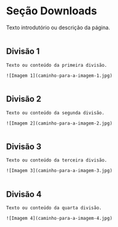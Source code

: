 # Seção Downloads

Texto introdutório ou descrição da página.

<div class="row">
  <div class="column">
    <h2>Divisão 1</h2>

    Texto ou conteúdo da primeira divisão.

    ![Imagem 1](caminho-para-a-imagem-1.jpg)
  </div>

  <div class="column">
    <h2>Divisão 2</h2>

    Texto ou conteúdo da segunda divisão.

    ![Imagem 2](caminho-para-a-imagem-2.jpg)
  </div>
</div>

<div class="row">
  <div class="column">
    <h2>Divisão 3</h2>

    Texto ou conteúdo da terceira divisão.

    ![Imagem 3](caminho-para-a-imagem-3.jpg)
  </div>

  <div class="column">
    <h2>Divisão 4</h2>

    Texto ou conteúdo da quarta divisão.

    ![Imagem 4](caminho-para-a-imagem-4.jpg)
  </div>
</div>
